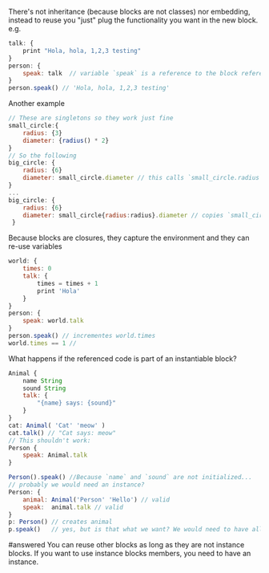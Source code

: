 There's not inheritance (because blocks are not classes)  nor embedding, instead to reuse you "just" plug the functionality you want in the new block. 
e.g. 

```javascript
talk: {
    print "Hola, hola, 1,2,3 testing"
}
person: {
    speak: talk  // variable `speak` is a reference to the block referenced by `talk`
}
person.speak() // 'Hola, hola, 1,2,3 testing'

```

Another example
```javascript
// These are singletons so they work just fine
small_circle:{
    radius: {3}
    diameter: {radius() * 2}
}
// So the following 
big_circle: {
    radius: {6}
    diameter: small_circle.diameter // this calls `small_circle.radius` instead of `big_circle.radius`, might not be what we need.
}
...
big_circle: {
    radius: {6}
    diameter: small_circle{radius:radius}.diameter // copies `small_circle` with a new radius definition (6) and then assigns diameter.
 }
```
Because blocks are closures, they capture the environment and they can re-use variables

```javascript
world: {
    times: 0
    talk: {
        times = times + 1
        print 'Hola'
    }
}
person: {
    speak: world.talk
}
person.speak() // incrementes world.times
world.times == 1 // 

```

What happens if the referenced code is part of an instantiable block? 
```javascript
Animal {
    name String
    sound String
    talk: {
        "{name} says: {sound}"
    }
}
cat: Animal( 'Cat' 'meow' )
cat.talk() // "Cat says: meow"
// This shouldn't work: 
Person {
    speak: Animal.talk 
}

Person().speak() //Because `name` and `sound` are not initialized... 
// probably we would need an instance? 
Person: {
    animal: Animal('Person' 'Hello') // valid
    speak:  animal.talk // valid
}
p: Person() // creates animal
p.speak()   // yes, but is that what we want? We would need to have all the state from Animal

```

#answered You can reuse other blocks as long as they are not instance blocks. If you want to use instance blocks members, you need to have an instance.